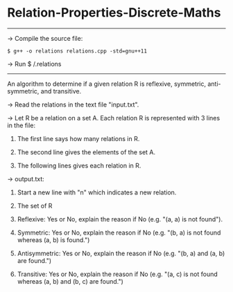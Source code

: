 # Relation-Properties-Discrete-Maths

--------------------------
-> Compile the source file: 

	$ g++ -o relations relations.cpp -std=gnu++11
-> Run
	$ /.relations 	
	
--------------------------

An algorithm to determine if a given relation R is reflexive, symmetric, anti-symmetric, and transitive.

-> Read the relations in the text file "input.txt".

-> Let R be a relation on a set A. Each relation R is represented with 3 lines in
the file:

1. The first line says how many relations in R.

2. The second line gives the elements of the set A.

3. The following lines gives each relation in R.


-> output.txt:

1. Start a new line with "n" which indicates a new relation.

2. The set of R

3. Reflexive: Yes or No, explain the reason if No (e.g. "(a, a) is not found").

4. Symmetric: Yes or No, explain the reason if No (e.g. "(b, a) is not found whereas (a, b) is found.")

5. Antisymmetric: Yes or No, explain the reason if No (e.g. "(b, a) and (a, b) are found.")

6. Transitive: Yes or No, explain the reason if No (e.g. "(a, c) is not found whereas (a, b) and (b, c)
are found.")
